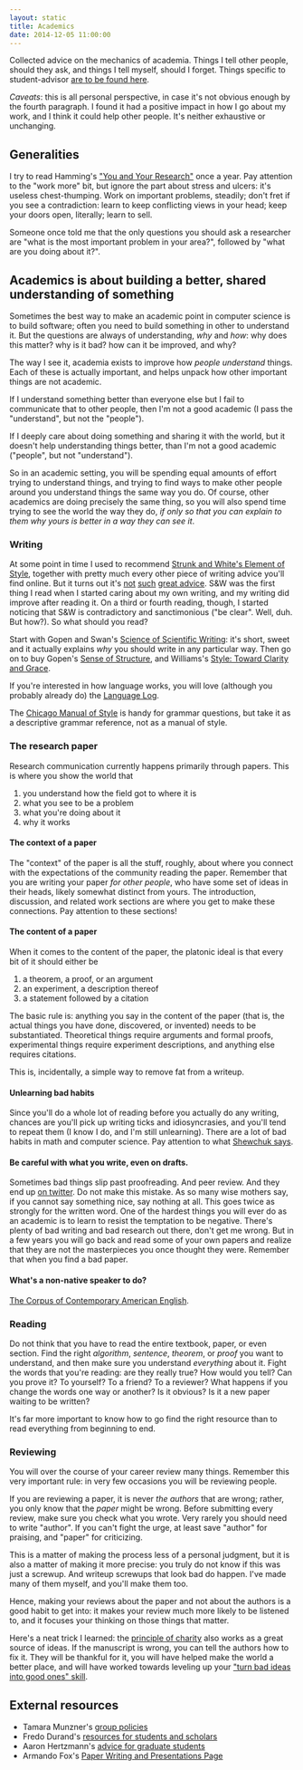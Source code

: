 ```yaml
---
layout: static
title: Academics
date: 2014-12-05 11:00:00
---
```


Collected advice on the mechanics of academia. Things I tell other people,
should they ask, and things I tell myself, should I forget. Things
specific to student-advisor [are to be found here](students.html).

*Caveats*: this is all personal perspective, in case it's not
obvious enough by the fourth paragraph. I found it
had a positive impact in how I go about my work, and I think it
could help other people. It's neither exhaustive or
unchanging. 

## Generalities

I try to read Hamming's
["You and Your Research"](http://www.cs.virginia.edu/~robins/YouAndYourResearch.html)
once a year. Pay attention to the "work more" bit, but ignore the part
about stress and ulcers: it's useless chest-thumping. Work on
important problems, steadily; don't fret if you see a contradiction:
learn to keep conflicting views in your head; keep your doors open,
literally; learn to sell.

Someone once told me that the only questions you should ask a
researcher are "what is the most important problem in your area?",
followed by "what are you doing about it?".


## Academics is about building a better, shared understanding of something

Sometimes the best way to make an academic point in computer science
is to build software; often you need to build something in other to
understand it. But the questions are always of understanding, *why*
and *how*: why does this matter? why is it bad? how can it be
improved, and why?

The way I see it, academia exists to improve how *people*
*understand* things. Each of these is actually important, and helps
unpack how other important things are not academic.

If I understand something better than everyone else but I fail to
communicate that to other people, then I'm not a good academic (I pass
the "understand", but not the "people").

If I deeply care about doing something and sharing it with the world,
but it doesn't help understanding things better, than I'm not a good
academic ("people", but not "understand").

So in an academic setting, you will be spending equal amounts of
effort trying to understand things, and trying to find ways to make
other people around you understand things the same way you do. Of
course, other academics are doing precisely the same thing, so you
will also spend time trying to see the world the way they do, *if only
so that you can explain to them why yours is better in a way they can
see it*.

### Writing

At some point in time I used to recommend
[Strunk and White's Element of Style](http://www.powells.com/biblio/17-9780205309023-9),
together with pretty much every other piece of writing advice you'll
find online. But it turns out it's
[not](http://chronicle.com/article/50-Years-of-Stupid-Grammar/25497)
[such](http://languagelog.ldc.upenn.edu/nll/?p=1498) [great advice](http://languagelog.ldc.upenn.edu/nll/?p=2235). S&W was the
first thing I read when I started caring about my own writing, and my
writing did improve after reading it. On a third or fourth
reading, though, I started noticing that S&W is contradictory and
sanctimonious ("be clear". Well, duh. But how?). So what should you
read?

Start with Gopen and Swan's
[Science of Scientific Writing](http://engineering.missouri.edu/civil/files/science-of-writing.pdf):
it's short, sweet and it actually explains *why* you should write in
any particular way. Then go on to buy Gopen's
[Sense of Structure](http://www.powells.com/biblio/62-9780205296323-1),
and Williams's
[Style: Toward Clarity and Grace](http://www.amazon.com/Style-Clarity-Chicago-Writing-Publishing/dp/0226899152).

If you're interested in how language works, you will love
(although you probably already do) the
[Language Log](http://languagelog.ldc.upenn.edu/).

The
[Chicago Manual of Style](http://www.powells.com/biblio/1-9780226104201-8)
is handy for grammar questions, but take it as a descriptive grammar
reference, not as a manual of style.


### The research paper

Research communication currently happens primarily through
papers. This is where you show the world that 

1. you understand how the field got to where it is
2. what you see to be a problem
3. what you're doing about it
4. why it works

#### The context of a paper

The "context" of the paper is all the stuff, roughly, about where you
connect with the expectations of the community reading the paper.
Remember that you are writing your paper *for other people*, who have
some set of ideas in their heads, likely somewhat distinct from
yours. The introduction, discussion, and related work sections are
where you get to make these connections. Pay attention to these
sections!

#### The content of a paper

When it comes to the content of the paper, the platonic ideal is
that every bit of it should either be 

1. a theorem, a proof, or an argument
2. an experiment, a description thereof
3. a statement followed by a citation

The basic rule is: anything you say in the content of the paper (that
is, the actual things you have done, discovered, or invented) needs to
be substantiated. Theoretical things require arguments and formal
proofs, experimental things require experiment descriptions, and
anything else requires citations.

This is, incidentally, a simple way to remove fat from a writeup.

#### Unlearning bad habits

Since you'll do a whole lot of reading before you actually do any
writing, chances are you'll pick up writing ticks and idiosyncrasies,
and you'll tend to repeat them (I know I do, and I'm still
unlearning). There are a lot of bad habits in math and computer
science. Pay attention to what [Shewchuk says](http://www.cs.cmu.edu/~jrs/sins.html).

#### Be careful with what you write, even on drafts.

Sometimes bad things slip past proofreading. And peer review. And they
end up
[on twitter](https://twitter.com/davidjayharris/status/531927801037729792). Do
not make this mistake. As so many wise mothers say, if you cannot say
something nice, say nothing at all. This goes twice as strongly for
the written word. One of the hardest things you will ever do as an
academic is to learn to resist the temptation to be negative. There's
plenty of bad writing and bad research out there, don't get me
wrong. But in a few years you will go back and read some of your own
papers and realize that they are not the masterpieces you once
thought they were. Remember that when you find a bad paper.

#### What's a non-native speaker to do?

[The Corpus of Contemporary American English](http://corpus.byu.edu/coca/).

### Reading

Do not think that you have to read the entire textbook, paper, or
even section. Find the right *algorithm*, *sentence*, *theorem*, or *proof*
you want to understand, and then make sure you understand *everything*
about it. 
Fight the words that you're reading: are they really true? How would you tell?
Can you prove it? To yourself? To a friend? To a reviewer?
What happens if you change the words one way or another? Is it
obvious? Is it a new paper waiting to be written?

It's far more important to know how to go find the right resource than
to read everything from beginning to end.

### Reviewing

You will over the course of your career review many things. Remember
this very important rule: in very few occasions you will be reviewing
people.

If you are reviewing a paper, it is never *the authors* that are
wrong; rather, you only know that the *paper* might be wrong. Before
submitting every review, make sure you check what you wrote. Very
rarely you should need to write "author". If you can't fight the urge,
at least save "author" for praising, and "paper" for criticizing.

This is a matter of making the process less of a personal judgment,
but it is also a matter of making it more precise: you truly do not
know if this was just a screwup. And writeup screwups that look bad
do happen. I've made many of them myself, and you'll make them too.

Hence, making your reviews about the paper and not about the authors
is a good habit to get into: it makes your review much more likely to
be listened to, and it focuses your thinking on those things that
matter. 

Here's a neat trick I learned: the
[principle of charity](http://en.wikipedia.org/wiki/Principle_of_charity)
also works as a great source of ideas. If the manuscript is wrong, you
can tell the authors how to fix it. They will be thankful for it, you
will have helped make the world a better place, and will have worked
towards leveling up your
["turn bad ideas into good ones" skill](http://xkcd.com/189/).

## External resources

* Tamara Munzner's [group policies](http://www.cs.ubc.ca/~tmm/policy.txt)
* Fredo Durand's
  [resources for students and scholars](http://people.csail.mit.edu/fredo/student.html)
* Aaron Hertzmann's
  [advice for graduate students](http://www.dgp.toronto.edu/~hertzman/advice/)
* Armando Fox's [Paper Writing and Presentations Page](http://www.eecs.berkeley.edu/~fox/paper_writing.html)
